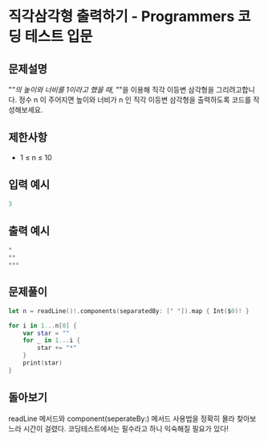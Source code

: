 # 직각삼각형 출력하기 - Programmers 코딩 테스트 입문

## 문제설명
"*"의 높이와 너비를 1이라고 했을 때, "*"을 이용해 직각 이등변 삼각형을 그리려고합니다. 정수 n 이 주어지면 높이와 너비가 n 인 직각 이등변 삼각형을 출력하도록 코드를 작성해보세요.

## 제한사항
- 1 ≤ n ≤ 10

## 입력 예시
~~~swift
3
~~~

## 출력 예시
~~~swift
*
**
***
~~~

## 문제풀이
~~~swift
let n = readLine()!.components(separatedBy: [" "]).map { Int($0)! }

for i in 1...n[0] {
    var star = ""
    for _ in 1...i {
        star += "*"
    }
    print(star)
}
~~~

## 돌아보기
readLine 메서드와 component(seperateBy:) 메서드 사용법을 정확히 몰라 찾아보느라 시간이 걸렸다. 코딩테스트에서는 필수라고 하니 익숙해질 필요가 있다!